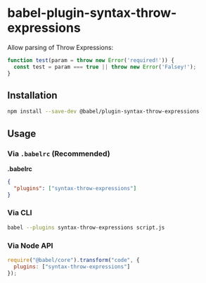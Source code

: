 # babel-plugin-syntax-throw-expressions

Allow parsing of Throw Expressions:

```js
function test(param = throw new Error('required!')) {
  const test = param === true || throw new Error('Falsey!');
}
```


## Installation

```sh
npm install --save-dev @babel/plugin-syntax-throw-expressions
```

## Usage

### Via `.babelrc` (Recommended)

**.babelrc**

```json
{
  "plugins": ["syntax-throw-expressions"]
}
```

### Via CLI

```sh
babel --plugins syntax-throw-expressions script.js
```

### Via Node API

```javascript
require("@babel/core").transform("code", {
  plugins: ["syntax-throw-expressions"]
});
```
